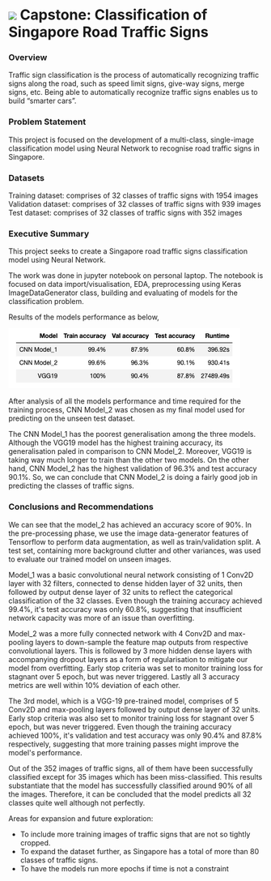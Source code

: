 # ![](https://ga-dash.s3.amazonaws.com/production/assets/logo-9f88ae6c9c3871690e33280fcf557f33.png) Capstone: Classification of Singapore Road Traffic Signs



### Overview

Traffic sign classification is the process of automatically recognizing traffic signs along the road, such as speed limit signs, give-way signs, merge signs, etc. Being able to automatically recognize traffic signs enables us to build “smarter cars”.

### Problem Statement

This project is focused on the development of a multi-class, single-image classification model using Neural Network to recognise road traffic signs in Singapore.

### Datasets

Training dataset: comprises of 32 classes of traffic signs with 1954 images</br>
Validation dataset: comprises of 32 classes of traffic signs with 939 images</br>
Test dataset: comprises of 32 classes of traffic signs with 352 images


### Executive Summary

This project seeks to create a Singapore road traffic signs classification model using Neural Network.

The work was done in jupyter notebook on personal laptop. The notebook is focused on data import/visualisation, EDA, preprocessing using Keras ImageDataGenerator class, building and evaluating of models for the classification problem.

Results of the models performance as below,

![image info](./image/results.png)

After analysis of all the models performance and time required for the training process, CNN Model_2 was chosen as my final model used for predicting on the unseen test dataset.

The CNN Model_1 has the poorest generalisation among the three models. Although the VGG19 model has the highest training accuracy, its generalisation paled in comparison to CNN Model_2. Moreover, VGG19 is taking way much longer to train than the other two models. On the other hand, CNN Model_2 has the highest validation of 96.3% and test accuracy 90.1%. So, we can conclude that CNN Model_2 is doing a fairly good job in predicting the classes of traffic signs.


### Conclusions and Recommendations

We can see that the model_2 has achieved an accuracy score of 90%. In the pre-processing phase, we use the image data-generator features of Tensorflow to perform data augmentation, as well as train/validation split. A test set, containing more background clutter and other variances, was used to evaluate our trained model on unseen images.

Model_1 was a basic convolutional neural network consisting of 1 Conv2D layer with 32 filters, connected to dense hidden layer of 32 units, then followed by output dense layer of 32 units to reflect the categorical classification of the 32 classes. Even though the training accuracy achieved 99.4%, it's test accuracy was only 60.8%, suggesting that insufficient network capacity was more of an issue than overfitting.

Model_2 was a more fully connected network with 4 Conv2D and max-pooling layers to down-sample the feature map outputs from respective convolutional layers. This is followed by 3 more hidden dense layers with accompanying dropout layers as a form of regularisation to mitigate our model from overfitting. Early stop criteria was set to monitor training loss for stagnant over 5 epoch, but was never triggered. Lastly all 3 accuracy metrics are well within 10% deviation of each other.

The 3rd model, which is a VGG-19 pre-trained model, comprises of 5 Conv2D and max-pooling layers followed by output dense layer of 32 units. Early stop criteria was also set to monitor training loss for stagnant over 5 epoch, but was never triggered. Even though the training accuracy achieved 100%, it's validation and test accuracy was only 90.4% and 87.8% respectively, suggesting that more training passes might improve the model's performance.

Out of the 352 images of traffic signs, all of them have been successfully classified except for 35 images which has been miss-classified. This results substantiate that the model has successfully classified around 90% of all the images. Therefore, it can be concluded that the model predicts all 32 classes quite well although not perfectly.

Areas for expansion and future exploration:

- To include more training images of traffic signs that are not so tightly cropped.
- To expand the dataset further, as Singapore has a total of more than 80 classes of traffic signs.
- To have the models run more epochs if time is not a constraint
